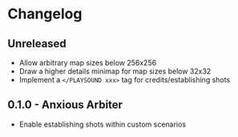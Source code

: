 # Changelog

## Unreleased
  - Allow arbitrary map sizes below 256x256
  - Draw a higher details minimap for map sizes below 32x32
  - Implement a `</PLAYSOUND xxx>` tag for credits/establishing shots

## 0.1.0 - Anxious Arbiter
  - Enable establishing shots within custom scenarios
